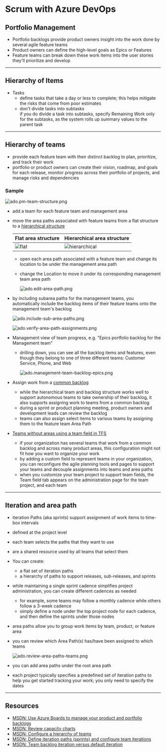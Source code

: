 # Scrum with Azure DevOps

## Portfolio Management

- Portfolio backlogs provide product owners insight into the work done by several agile feature teams
- Product owners can define the high-level goals as Epics or Features
- Feature teams can break down these work items into the user stories they'll prioritize and develop

---

## Hierarchy of Items

- Tasks
  - define tasks that take a day or less to complete; this helps mitigate the risks that come from poor estimates
  - don't divide tasks into subtasks  
    if you do divide a task into subtasks, specify Remaining Work only for the subtasks, as the system rolls up summary values to the parent task

---

## Hierarchy of teams

- provide each feature team with their distinct backlog to plan, prioritize, and track their work
- portfolio or product owners can create their vision, roadmap, and goals for each release, monitor progress across their portfolio of projects, and manage risks and dependencies

### Sample

![ado.pm-team-structure.png](project-management/scrum/.media/ado.pm-team-structure.png)

- add a team for each feature team and management area
- move the area paths associated with feature teams from a flat structure to a [hierarchical structure](https://docs.microsoft.com/en-us/azure/devops/boards/plans/configure-hierarchical-teams?view=azure-devops#move-area-paths-into-a-hierarchical-structure)

  Flat area structure | Hierarchical area structure
  --------------------|----------------------------
  ![flat](project-management/scrum/.media/ado.team-list-hierarchy-structure.1.png) | ![hierarchical](project-management/scrum/.media/ado.team-list-hierarchy-structure.2.png)

  - open each area path associated with a feature team and change its location to be under the management area path
  - change the Location to move it under its corresponding management team area path

    ![ado.edit-area-path.png](project-management/scrum/.media/ado.edit-area-path.png)

- by including subarea paths for the management teams, you automatically include the backlog items of their feature teams onto the management team's backlog

  ![ado.include-sub-area-paths.png](project-management/scrum/.media/ado.include-sub-area-paths.png)

  ![ado.verify-area-path-assignments.png](project-management/scrum/.media/ado.verify-area-path-assignments.png)

- Management view of team progress, e.g. "Epics portfolio backlog for the Management team"
  - drilling down, you can see all the backlog items and features, even though they belong to one of three different teams: Customer Service, Phone, and Web

    ![ado.management-team-backlog-epics.png](project-management/scrum/.media/ado.management-team-backlog-epics.png)

- Assign work from a [common backlog](https://docs.microsoft.com/en-us/azure/devops/boards/plans/portfolio-management?view=azure-devops#assign-work-from-a-common-backlog)
  - while the hierarchical team and backlog structure works well to support autonomous teams to take ownership of their backlog, it also supports assigning work to teams from a common backlog
  - during a sprint or product planning meeting, product owners and development leads can review the backlog
  - teams can also assign select items to various teams by assigning them to the feature team Area Path

- [Teams without areas using a team field in TFS](https://nkdagility.com/blog/team-foundation-server-2012-teams-without-areas/)
  - if your organization has several teams that work from a common backlog and across many product areas, this configuration might not fit how you want to organize your work
  - by adding a custom field to represent teams in your organization, you can reconfigure the agile planning tools and pages to support your teams and decouple assignments into teams and area paths
  - when you customize your team project to support team fields, the Team field tab appears on the administration page for the team project, and each team

---

## Iteration and area path

- iteration Paths (aka sprints) support assignment of work items to time-box intervals
- defined at the project level
- each team selects the paths that they want to use
- are a shared resource used by all teams that select them
- You can create:
  - a flat set of iteration paths
  - a hierarchy of paths to support releases, sub-releases, and sprints
- while maintaining a single sprint cadence simplifies project administration, you can create different cadences as needed
  - for example, some teams may follow a monthly cadence while others follow a 3-week cadence
  - simply define a node under the top project node for each cadence, and then define the sprints under those nodes

- area paths allow you to group work items by team, product, or feature area
- you can review which Area Path(s) has/have been assigned to which teams

  ![ado.review-area-paths-teams.png](project-management/scrum/.media/ado.review-area-paths-teams.png)

- you can add area paths under the root area path
- each project typically specifies a predefined set of iteration paths to help you get started tracking your work; you only need to specify the dates

---

## Resources

- [MSDN: Use Azure Boards to manage your product and portfolio backlogs](https://docs.microsoft.com/en-us/azure/devops/boards/plans/portfolio-management)
- [MSDN: Review capacity charts](https://docs.microsoft.com/en-us/azure/devops/boards/sprints/set-capacity?view=azure-devops#review-capacity-charts)
- [MSDN: Configure a hierarchy of teams](https://docs.microsoft.com/en-us/azure/devops/boards/plans/configure-hierarchical-teams)
- [MSDN: Define iteration paths (sprints) and configure team iterations](https://docs.microsoft.com/en-us/azure/devops/organizations/settings/set-iteration-paths-sprints)
- [MSDN: Team backlog iteration versus default iteration](https://docs.microsoft.com/en-us/azure/devops/organizations/settings/set-iteration-paths-sprints?view=azure-devops&tabs=browser#team-backlog-iteration-versus-default-iteration)
